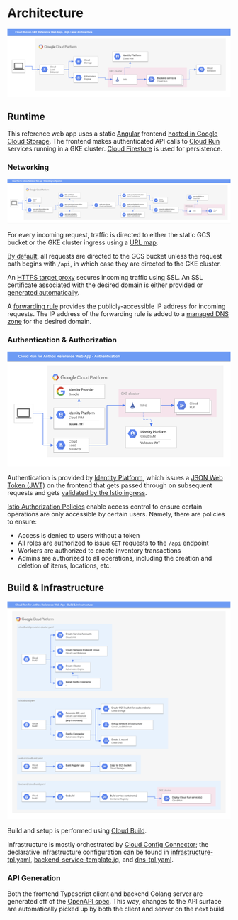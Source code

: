 # Architecture

![high level architecture](./img/architecture-diagram.png)

## Runtime

This reference web app uses a static [Angular][] frontend
[hosted in Google Cloud Storage][]. The frontend makes authenticated API calls
to [Cloud Run][] services running in a GKE cluster. [Cloud Firestore][] is used
for persistence.

### Networking

![networking diagram](./img/networking-diagram.png)

For every incoming request, traffic is directed to either the static GCS bucket
or the GKE cluster ingress using a [URL map][].

[By default][], all requests are directed to the GCS bucket unless the request path
begins with `/api`, in which case they are directed to the GKE cluster.

An [HTTPS target proxy][] secures incoming traffic using SSL. An SSL certificate
associated with the desired domain is either provided or [generated automatically][].

A [forwarding rule][] provides the publicly-accessible IP address for incoming requests.
The IP address of the forwarding rule is added to a [managed DNS zone][] for the
desired domain.

### Authentication & Authorization

![authentication diagram](./img/authentication-diagram.png)

Authentication is provided by [Identity Platform][], which issues
a [JSON Web Token (JWT)][] on the frontend that gets passed through
on subsequent requests and gets [validated by the Istio ingress][].

[Istio Authorization Policies][] enable access control to ensure certain
operations are only accessible by certain users. Namely, there are policies to
ensure:

- Access is denied to users without a token
- All roles are authorized to issue `GET` requests to the `/api` endpoint
- Workers are authorized to create inventory transactions
- Admins are authorized to all operations, including the creation and deletion
 of items, locations, etc.

## Build & Infrastructure

![build diagram](./img/build-diagram.png)

Build and setup is performed using [Cloud Build][].

Infrastructure is mostly orchestrated by [Cloud Config Connector][];
the declarative infrastructure configuration can be found in
[infrastructure-tpl.yaml][], [backend-service-template.jq][], and [dns-tpl.yaml][].

### API Generation

Both the frontend Typescript client and backend Golang server are
generated off of the [OpenAPI spec][]. This way, changes to the API
surface are automatically picked up by both the client and server
on the next build.

[high level architecture]: ./high-level-diagram.svg
[Angular]: https://angular.io/
[hosted in Google Cloud Storage]: https://cloud.google.com/storage/docs/hosting-static-website
[Cloud Run]: https://cloud.google.com/run/docs/gke/setup
[Cloud Firestore]: https://cloud.google.com/firestore
[networking diagram]: ./networking-diagram.svg
[Cloud Config Connector]: https://cloud.google.com/config-connector/docs/overview
[infrastructure-tpl.yaml]: ../infrastructure-tpl.yaml
[backend-service-template.jq]: ../backend-service-template.jq
[dns-tpl.yaml]: ../dns-tpl.yaml
[Cloud Build]: https://cloud.google.com/cloud-build
[URL map]: https://cloud.google.com/load-balancing/docs/url-map
[HTTPS target proxy]: https://cloud.google.com/load-balancing/docs/target-proxies
[forwarding rule]: https://cloud.google.com/load-balancing/docs/forwarding-rule-concepts
[managed DNS zone]: https://cloud.google.com/dns/docs/overview#dns-managed-zones
[generated automatically]: https://cloud.google.com/load-balancing/docs/ssl-certificates/google-managed-certs
[authentication diagram]: ./authentication-diagram.svg
[Identity Platform]: https://cloud.google.com/identity-platform
[JSON Web Token (JWT)]: https://tools.ietf.org/html/rfc7519
[validated by the Istio ingress]: https://cloud.google.com/solutions/authenticating-cloud-run-on-gke-end-users-using-istio-and-identity-platform
[build diagram]: ./build-diagram.svg
[OpenAPI spec]: ../openapi.yaml
[By default]: ../infrastructure-tpl.yaml#L93
[Istio Authorization Policies]: https://archive.istio.io/v1.5/docs/reference/config/security/authorization-policy/
